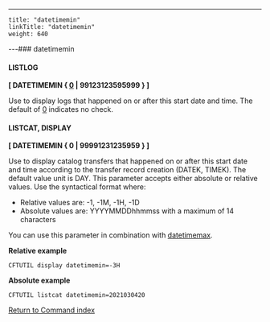 ---
    title: "datetimemin"
    linkTitle: "datetimemin"
    weight: 640
---### datetimemin

#### LISTLOG

****[ DATETIMEMIN { <u>0</u> &#124; 99123123595999 } ]****

Use to display logs that happened on or after this start date and time. The default of <u>0</u> indicates no check.

#### LISTCAT, DISPLAY

****[ DATETIMEMIN { 0 &#124; 99991231235959 } ]****

Use to display catalog transfers that happened on or after this start date and time according to the transfer record creation (DATEK, TIMEK). The default value unit is DAY. This parameter accepts either absolute or relative values. Use the syntactical format where:

- Relative values are: -1, -1M, -1H, -1D
- Absolute values are: YYYYMMDDhhmmss with a maximum of 14 characters

You can use this parameter in combination with [datetimemax](../datetimemax).

****Relative example****

```
CFTUTIL display datetimemin=-3H
```

****Absolute example****

```
CFTUTIL listcat datetimemin=2021030420
```

[Return to Command index](../../)

